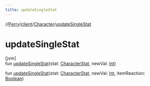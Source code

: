```yaml
---
title: updateSingleStat
---
```

//[Perry](../../../index.html)/[client](../index.html)/[Character](index.html)/[updateSingleStat](update-single-stat.html)



# updateSingleStat



[jvm]\
fun [updateSingleStat](update-single-stat.html)(stat: [CharacterStat](../-character-stat/index.html), newVal: [Int](https://kotlinlang.org/api/latest/jvm/stdlib/kotlin/-int/index.html))

fun [updateSingleStat](update-single-stat.html)(stat: [CharacterStat](../-character-stat/index.html), newVal: [Int](https://kotlinlang.org/api/latest/jvm/stdlib/kotlin/-int/index.html), itemReaction: [Boolean](https://kotlinlang.org/api/latest/jvm/stdlib/kotlin/-boolean/index.html))




